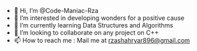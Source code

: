 - 👋 Hi, I’m @Code-Maniac-Rza
- 👀 I’m interested in developing wonders for a positive cause
- 🌱 I’m currently learning Data Structures and Algorithms
- 💞️ I’m looking to collaborate on any project on C++
- 📫 How to reach me : Mail me at rzashahryar896@gmail.com

<!---
Code-Maniac-Rza/Code-Maniac-Rza is a ✨ special ✨ repository because its `README.md` (this file) appears on your GitHub profile.
You can click the Preview link to take a look at your changes.
--->
